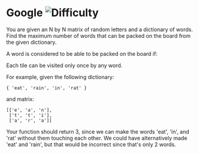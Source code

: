 # Google ![Difficulty](https://img.shields.io/badge/-EASY-green)
	
You are given an N by N matrix of random letters and a dictionary of words. Find the maximum number
of words that can be packed on the board from the given dictionary.
	
A word is considered to be able to be packed on the board if:
	





	
Each tile can be visited only once by any word.
	
For example, given the following dictionary:
	
```
{ 'eat', 'rain', 'in', 'rat' }
```
	
and matrix:
	
```
[['e', 'a', 'n'],
 ['t', 't', 'i'],
 ['a', 'r', 'a']]
```
	
Your function should return 3, since we can make the words 'eat', 'in', and 'rat' without them touching each other.
We could have alternatively made 'eat' and 'rain', but that would be incorrect since that's only 2 words.
	
